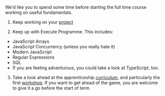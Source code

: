 We'd like you to spend some time before starting the full time course working on useful fundamentals.

1. Keep working on your [project](https://learn.foundersandcoders.com/course/syllabus/foundation/projects/project/)

2. Keep up with Execute Programme. This includes:

- JavaScript Arrays
- JavaScript Concurrency (unless you really hate it)
- Modern JavaScript
- Regular Expressions
- SQL
- If you are feeling adventurous, you could take a look at TypeScript, too.

3. Take a look ahead at the apprenticeship [curriculum](https://learn.foundersandcoders.com/course/syllabus/developer/introduction/schedule/), and particularly the first [workshop](https://learn.foundersandcoders.com/learn/server/). If you want to get ahead of the game, you are welcome to give it a go before the start of term.
